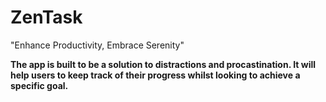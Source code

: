 # ZenTask
"Enhance Productivity, Embrace Serenity"

**The app is built to be a solution to distractions and procastination. It will help users to keep track of their progress whilst looking to achieve a specific goal.**

